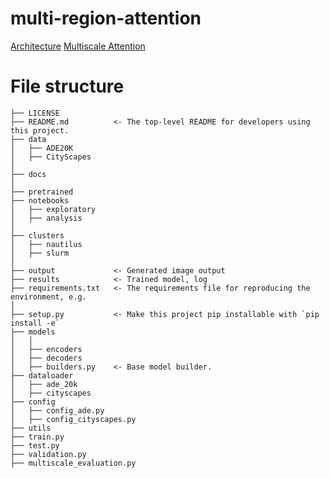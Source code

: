 # multi-region-attention


[Architecture](./docs/markdowns/architecture.md)
[Multiscale Attention](./docs/markdowns/multiscale_attention.md)



# File structure 
```
├── LICENSE
├── README.md          <- The top-level README for developers using this project.
├── data
│   ├── ADE20K
│   ├── CityScapes
│
├── docs
│
├── pretrained
├── notebooks
│   ├── exploratory
│   ├── analysis
│
├── clusters
│   ├── nautilus
│   ├── slurm
│
├── output             <- Generated image output
├── results            <- Trained model, log
├── requirements.txt   <- The requirements file for reproducing the environment, e.g.
│
├── setup.py           <- Make this project pip installable with `pip install -e`
├── models
│   │
│   ├── encoders
│   ├── decoders
│   ├── builders.py    <- Base model builder. 
├── dataloader
│   ├── ade_20k
│   ├── cityscapes
├── config
│   ├── config_ade.py
│   ├── config_cityscapes.py
├── utils
├── train.py
├── test.py
├── validation.py
├── multiscale_evaluation.py
```


	
